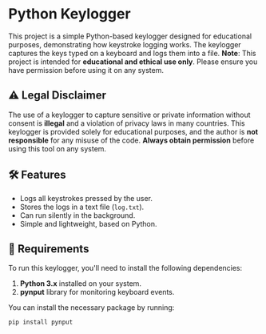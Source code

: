 # Python Keylogger

This project is a simple Python-based keylogger designed for educational purposes, demonstrating how keystroke logging works. The keylogger captures the keys typed on a keyboard and logs them into a file. **Note**: This project is intended for **educational and ethical use only**. Please ensure you have permission before using it on any system.

## ⚠️ Legal Disclaimer

The use of a keylogger to capture sensitive or private information without consent is **illegal** and a violation of privacy laws in many countries. This keylogger is provided solely for educational purposes, and the author is **not responsible** for any misuse of the code. **Always obtain permission** before using this tool on any system.

## 🛠️ Features
- Logs all keystrokes pressed by the user.
- Stores the logs in a text file (`log.txt`).
- Can run silently in the background.
- Simple and lightweight, based on Python.

## 🚀 Requirements

To run this keylogger, you'll need to install the following dependencies:

1. **Python 3.x** installed on your system.
2. **pynput** library for monitoring keyboard events.

You can install the necessary package by running:

```bash
pip install pynput

